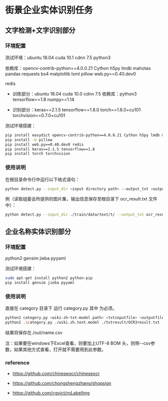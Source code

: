 # 街景企业实体识别任务

## 文字检测+文字识别部分

### 环境配置

测试环境：ubuntu 18.04 cuda 10.1 cdnn 7.5  python3

依赖库：opencv-contrib-python==4.0.0.21 Cython h5py lmdb mahotas pandas requests bs4 matplotlib lxml pillow  web.py==0.40.dev0 

redis  

* 训练部分：ubuntu 18.04 cuda 10.0 cdnn 7.5 依赖库：python3 tensorflow==1.8 numpy==1.14 

* 识别部分：keras==2.1.5 tensorflow==1.8.0  torch==1.6.0+cu101  torchvision==0.7.0+cu101

测试环境搭建：

```bash
pip install easydict opencv-contrib-python==4.0.0.21 Cython h5py lmdb mahotas pandas requests bs4 matplotlib lxml
pip install -U pillow
pip install web.py==0.40.dev0 redis 
pip install keras==2.1.5 tensorflow==1.8
pip install torch torchvision
```

### 使用说明

在根目录命令行中运行以下格式语句：

```bash
python detect.py --input_dir <input directory path> --output_txt <output file path>
```

例（读取组委会所提供的图片集，输出信息保存至根目录下 ocr_result.txt 文件中）：

```bash
python detect.py --input_dir ./train/data/text/t/ --output_txt ocr_result.txt
```



## 企业名称实体识别部分

### 环境配置

python2 gensim jieba pyyaml 

测试环境搭建：

```bash
sudo apt-get install python2 python-pip 
pip install gensim jieba pyyaml
```

### 使用说明

直接在 category 目录下 运行 category.py 其中<wiki-zh-txt-model path> <txtinputfile> <outputfile> 为必须。

```bash
python2 category.py <wiki-zh-txt-model path> <txtinputfile> <outputfile> <mode>
python2 .\category.py ./wiki.zh.text.model ./txtresult/OCR3result.txt ./out/name.csv --csv # example
```

结果将保存在./out/name.csv

注：如果要在windows下Excel查看，则要加上UTF-8 BOM 头，则带--csv参数，如果其他方式查看，打开就不需要用到此参数。



### reference

- https://github.com/chineseocr/chineseocr

- https://github.com/chongshengzhang/shopsign

- https://github.com/cgvict/roLabelImg

  